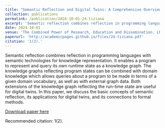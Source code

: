 ```yaml
---
title: "Semantic Reflection and Digital Twins: A Comprehensive Overview"
collection: publications
permalink: /publication/2024-10-01-24-tiziana
excerpt: 'Semantic reflection combines reflection in programming languages with semantic technologies for knowledge representation. It enables a program to represent and query its own runtime state as a knowledge graph. The knowledge graphs reflecting program states can be combined with domain knowledge which allows queries about a program to be made in terms of a given domain vocabulary, as well as with external graph data. Both extensions of the knowledge graph reflecting the run-time state are useful for digital twins. In this paper, we discuss the basic concepts of semantic reflection, its applications for digital twins, and its connections to formal methods.'
date: 2024-10-01
venue: 'The Combined Power of Research, Education and Dissemination. LNCS 15240, Springer 2024.'
paperurl: 'http://academicpages.github.io/files/24-tiziana.pdf'
citation: '1(2).'
---
```

Semantic reflection combines reflection in programming languages with semantic technologies for knowledge representation. It enables a program to represent and query its own runtime state as a knowledge graph. The knowledge graphs reflecting program states can be combined with domain knowledge which allows queries about a program to be made in terms of a given domain vocabulary, as well as with external graph data. Both extensions of the knowledge graph reflecting the run-time state are useful for digital twins. In this paper, we discuss the basic concepts of semantic reflection, its applications for digital twins, and its connections to formal methods.

[Download paper here](http://academicpages.github.io/files/24-tiziana.pdf)

Recommended citation: 1(2).